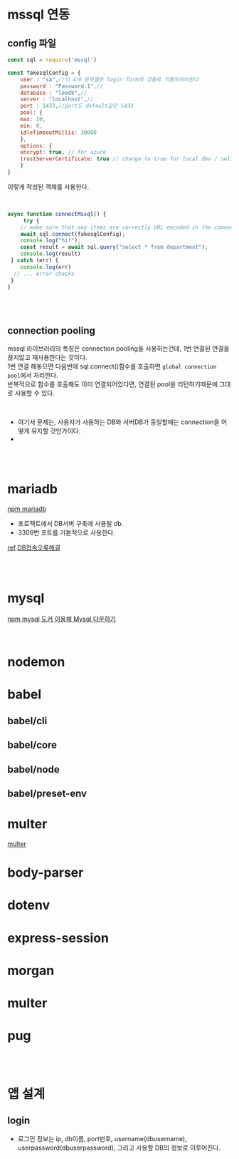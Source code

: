 # mssql 연동


## config 파일

```js
const sql = require('mssql')

const fakesqlConfig = {
	user : "sa",//이 4개 문자열은 login form의 것들로 치환되어야한다
	password : "Password.1",//
	database : "leedb",//
	server : "localhost",//
	port : 1433,//port도 default값은 1433
	pool: {
	max: 10,
	min: 0,
	idleTimeoutMillis: 30000
	},
	options: {
	encrypt: true, // for azure
	trustServerCertificate: true // change to true for local dev / self-signed certs
	}
}
```

이렇게 작성된 객체를 사용한다.

<br>


```js
async function connectMssql() {
	 try {
	// make sure that any items are correctly URL encoded in the connection string
	await sql.connect(fakesqlConfig);
	console.log("hi!");
	const result = await sql.query("select * from department");
	console.log(result)
 } catch (err) {
	console.log(err)
  // ... error checks
 }
}
```


<br><br>


## connection pooling


mssql 라이브러리의 특징은 connection pooling을 사용하는건데, 1번 연결된 연결을 끊지않고 재사용한다는 것이다.  
1번 연결 해놓으면 다음번에 sql.connect()함수를 호출하면 `global connection pool`에서 처리한다.  
반복적으로 함수를 호출해도 이미 연결되어있다면, 연결된 pool을 리턴하기때문에 그대로 사용할 수 있다.  


<br>

- 여기서 문제는, 사용자가 사용하는 DB와 서버DB가 동일할때는 connection을 어떻게 유지할 것인가이다.  
-


<br><br>


# mariadb

[npm mariadb](https://www.npmjs.com/package/mariadb)  

- 프로젝트에서 DB서버 구축에 사용될 db.
- 3306번 포트를 기본적으로 사용한다.


[ref](https://emunhi.com/view/201812/02154627862?menuNo=10031)
[DB접속오류해결](https://csksoft.tistory.com/69)

<br><br>

# mysql

[npm mysql](https://www.npmjs.com/package/mysql)
[도커 이용해 Mysql 다운하기](https://poiemaweb.com/docker-mysql)

<br>


# nodemon



# babel

## babel/cli


## babel/core

## babel/node

## babel/preset-env


# multer

[multer](https://github.com/expressjs/multer/blob/master/doc/README-ko.md)  


# body-parser


# dotenv

# express-session

# morgan

# multer


# pug


<br><br>

# 앱 설계

## login

- 로그인 정보는 ip, db이름, port번호, username(dbusername), userpassword(dbuserpassword), 그리고 사용할 DB의 정보로 이루어진다.  

